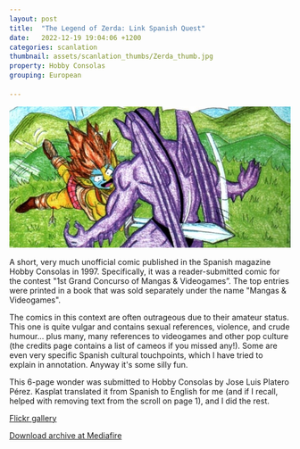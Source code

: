 ```yaml
---
layout: post
title:  "The Legend of Zerda: Link Spanish Quest"
date:   2022-12-19 19:04:06 +1200
categories: scanlation
thumbnail: assets/scanlation_thumbs/Zerda_thumb.jpg
property: Hobby Consolas
grouping: European

---
```


![](/assets/headers/Zerda_header.jpg)

A short, very much unofficial comic published in the Spanish magazine Hobby Consolas in 1997. Specifically, it was a reader-submitted comic for the contest "1st Grand Concurso of Mangas & Videogames”. The top entries were printed in a book that was sold separately under the name "Mangas & Videogames".

The comics in this context are often outrageous due to their amateur status. This one is quite vulgar and contains sexual references, violence, and crude humour... plus many, many references to videogames and other pop culture (the credits page contains a list of cameos if you missed any!). Some are even very specific Spanish cultural touchpoints, which I have tried to explain in annotation. Anyway it's some silly fun.

This 6-page wonder was submitted to Hobby Consolas by Jose Luis Platero Pérez. Kasplat translated it from Spanish to English for me (and if I recall, helped with removing text from the scroll on page 1), and I did the rest.

[Flickr gallery](https://www.flickr.com/photos/miloscat/sets/72157635910236275/)

[Download archive at Mediafire](https://www.mediafire.com/download/248j7od9ens25h9)
